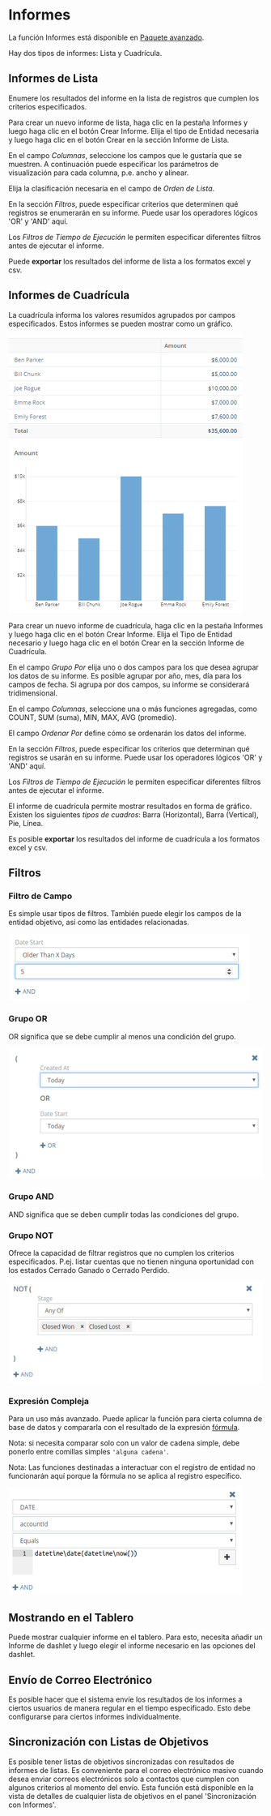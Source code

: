 # Informes

La función Informes está disponible en [Paquete avanzado](https://www.espocrm.com/extensions/advanced-pack/).

Hay dos tipos de informes: Lista y Cuadrícula.

## Informes de Lista

Enumere los resultados del informe en la lista de registros que cumplen los criterios especificados.

Para crear un nuevo informe de lista, haga clic en la pestaña Informes y luego haga clic en el botón Crear Informe. Elija el tipo de Entidad necesaria y luego haga clic en el botón Crear en la sección Informe de Lista.

En el campo _Columnas_, seleccione los campos que le gustaría que se muestren. A continuación puede especificar los parámetros de visualización para cada columna, p.e. ancho y alinear.

Elija la clasificación necesaria en el campo de _Orden de Lista_.

En la sección _Filtros_, puede especificar criterios que determinen qué registros se enumerarán en su informe. Puede usar los operadores lógicos 'OR' y 'AND' aquí.

Los _Filtros de Tiempo de Ejecución_ le permiten especificar diferentes filtros antes de ejecutar el informe.

Puede __exportar__ los resultados del informe de lista a los formatos excel y csv.

## Informes de Cuadrícula

La cuadrícula informa los valores resumidos agrupados por campos especificados. Estos informes se pueden mostrar como un gráfico.

![Informes de cuadrícula](https://github.com/espocrm/documentation/raw/master/docs/_static/images/user-guide/reports/grid.png)

Para crear un nuevo informe de cuadrícula, haga clic en la pestaña Informes y luego haga clic en el botón Crear Informe. Elija el Tipo de Entidad necesario y luego haga clic en el botón Crear en la sección Informe de Cuadrícula.

En el campo _Grupo Por_ elija uno o dos campos para los que desea agrupar los datos de su informe. Es posible agrupar por año, mes, día para los campos de fecha. Si agrupa por dos campos, su informe se considerará tridimensional.

En el campo _Columnas_, seleccione una o más funciones agregadas, como COUNT, SUM (suma), MIN, MAX, AVG (promedio).

El campo _Ordenar Por_ define cómo se ordenarán los datos del informe.

En la sección _Filtros_, puede especificar los criterios que determinan qué registros se usarán en su informe. Puede usar los operadores lógicos 'OR' y 'AND' aquí.

Los _Filtros de Tiempo de Ejecución_ le permiten especificar diferentes filtros antes de ejecutar el informe.

El informe de cuadrícula permite mostrar resultados en forma de gráfico. Existen los siguientes _tipos de cuadros_: Barra (Horizontal), Barra (Vertical), Pie, Línea.

Es posible __exportar__ los resultados del informe de cuadrícula a los formatos excel y csv.

## Filtros

### Filtro de Campo

Es simple usar tipos de filtros. También puede elegir los campos de la entidad objetivo, así como las entidades relacionadas.

![Filtro de Campo](https://github.com/espocrm/documentation/raw/master/docs/_static/images/user-guide/reports/filter-field.png)


### Grupo OR

OR significa que se debe cumplir al menos una condición del grupo.

![Grupo OR](https://github.com/espocrm/documentation/raw/master/docs/_static/images/user-guide/reports/filter-or.png)

### Grupo AND

AND significa que se deben cumplir todas las condiciones del grupo.

### Grupo NOT

Ofrece la capacidad de filtrar registros que no cumplen los criterios especificados. P.ej. listar cuentas que no tienen ninguna oportunidad con los estados Cerrado Ganado o Cerrado Perdido.

![Grupo NOT](https://github.com/espocrm/documentation/raw/master/docs/_static/images/user-guide/reports/filter-not.png)

### Expresión Compleja

Para un uso más avanzado. Puede aplicar la función para cierta columna de base de datos y compararla con el resultado de la expresión [fórmula](../administration/formula.md).

Nota: si necesita comparar solo con un valor de cadena simple, debe ponerlo entre comillas simples `'alguna cadena'`.

Nota: Las funciones destinadas a interactuar con el registro de entidad no funcionarán aquí porque la fórmula no se aplica al registro específico.

![Filtro Expresión Compleja](https://github.com/espocrm/documentation/raw/master/docs/_static/images/user-guide/reports/filter-complex.png)

## Mostrando en el Tablero

Puede mostrar cualquier informe en el tablero. Para esto, necesita añadir un Informe de dashlet y luego elegir el informe necesario en las opciones del dashlet.

## Envío de Correo Electrónico

Es posible hacer que el sistema envíe los resultados de los informes a ciertos usuarios de manera regular en el tiempo especificado. Esto debe configurarse para ciertos informes individualmente.

## Sincronización con Listas de Objetivos

Es posible tener listas de objetivos sincronizadas con resultados de informes de listas. Es conveniente para el correo electrónico masivo cuando desea enviar correos electrónicos solo a contactos que cumplen con algunos criterios al momento del envío. Esta función está disponible en la vista de detalles de cualquier lista de objetivos en el panel 'Sincronización con Informes'.
